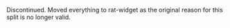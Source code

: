 Discontinued. Moved everything to rat-widget as the original reason for
this split is no longer valid.